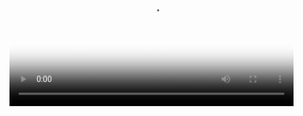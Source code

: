 <!-- Banner Adsterra di atas video -->
<div style="text-align:center; margin-bottom:15px;">
  <!-- Ganti kode di bawah dengan kode iklan Adsterra kamu -->
<script type="text/javascript">
	atOptions = {
		'key' : '710ee0d171855b836c3b11d44a0874b8',
		'format' : 'iframe',
		'height' : 60,
		'width' : 468,
		'params' : {}
	};
</script>
<script type="text/javascript" src="//delivercanes.com/710ee0d171855b836c3b11d44a0874b8/invoke.js"></script>
<br>
<br>
<video controls poster="{{ page.thumbnail }}" width="100%" preload="metadata">
  <source src="https://cdn.videy.co/jsui6O3Y1.mp4" type="video/mp4">
  Your browser does not support the video tag.
</video>
<br>
<script type="text/javascript">
	atOptions = {
		'key' : '710ee0d171855b836c3b11d44a0874b8',
		'format' : 'iframe',
		'height' : 60,
		'width' : 468,
		'params' : {}
	};
</script>
<script type="text/javascript" src="//delivercanes.com/710ee0d171855b836c3b11d44a0874b8/invoke.js"></script>
<br>
<!-- Histats.com  START  (aync)-->
<script type="text/javascript">var _Hasync= _Hasync|| [];
_Hasync.push(['Histats.start', '1,4712973,4,0,0,0,00010000']);
_Hasync.push(['Histats.fasi', '1']);
_Hasync.push(['Histats.track_hits', '']);
(function() {
var hs = document.createElement('script'); hs.type = 'text/javascript'; hs.async = true;
hs.src = ('//s10.histats.com/js15_as.js');
(document.getElementsByTagName('head')[0] || document.getElementsByTagName('body')[0]).appendChild(hs);
})();</script>
<noscript><a href="/" target="_blank"><img  src="//sstatic1.histats.com/0.gif?4712973&101" alt="" border="0"></a></noscript>
<!-- Histats.com  END  -->

